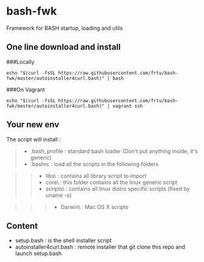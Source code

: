 # bash-fwk
Framework for BASH startup, loading and utils


## One line download and install
###Locally
```
echo "$(curl -fsSL https://raw.githubusercontent.com/frtu/bash-fwk/master/autoinstaller4curl.bash)" | bash
```

###On Vagrant
```
echo "$(curl -fsSL https://raw.githubusercontent.com/frtu/bash-fwk/master/autoinstaller4curl.bash)" | vagrant ssh
```

## Your new env

The script will install :
> * .bash_profile : standard bash loader (Don't put anything inside, it's generic)
> * .bashrc : load all the scripts in the following folders

> > * libs\ : contains all library script to import
> > * core\ : this folder contains all the linux generic script
> > * scripts\ : contains all linux distro specific scripts (fixed by uname -s)

> > > * Darwin\ : Mac OS X scripts


## Content
* setup.bash : is the shell installer script
* autoinstaller4curl.bash : remote installer that git clone this repo and launch setup.bash
